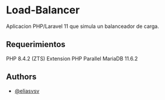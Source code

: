 
# Load-Balancer

Aplicacion PHP/Laravel 11 que simula un balanceador de carga.




## Requerimientos
PHP 8.4.2 (ZTS)
Extension PHP Parallel
MariaDB 11.6.2

## Authors

- [@eliasvsv](https://github.com/eliasvsv/apolo-loadbalancer)

